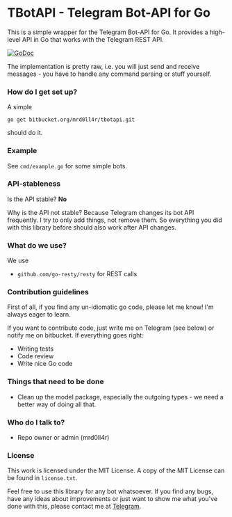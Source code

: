 # TBotAPI - Telegram Bot-API for Go #

This is a simple wrapper for the Telegram Bot-API for Go. It provides a high-level API in Go that works with the Telegram REST API.

[![GoDoc](https://godoc.org/bitbucket.org/mrd0ll4r/tbotapi?status.svg)](https://godoc.org/bitbucket.org/mrd0ll4r/tbotapi)

The implementation is pretty raw, i.e. you will just send and receive messages - you have to handle any command parsing or stuff yourself.

### How do I get set up? ###

A simple

    go get bitbucket.org/mrd0ll4r/tbotapi.git

should do it.

### Example ###

See `cmd/example.go` for some simple bots.

### API-stableness ###

Is the API stable? **No**

Why is the API not stable? Because Telegram changes its bot API frequently. I try to only add things, not remove them.
So everything you did with this library before should also work after API changes.

### What do we use? ###

We use

* `github.com/go-resty/resty` for REST calls

### Contribution guidelines ###

First of all, if you find any un-idiomatic go code, please let me know! I'm always eager to learn.

If you want to contribute code, just write me on Telegram (see below) or notify me on bitbucket. If everything goes right:

* Writing tests
* Code review
* Write nice Go code

### Things that need to be done ###

* Clean up the model package, especially the outgoing types - we need a better way of doing all that.

### Who do I talk to? ###

* Repo owner or admin (mrd0ll4r)

### License
This work is licensed under the MIT License. A copy of the MIT License can be found in `license.txt`.

Feel free to use this library for any bot whatsoever. If you find any bugs, have any ideas about improvements or just
want to show me what you've done with this, please contact me at [Telegram](https://telegram.me/tbotapibot).
